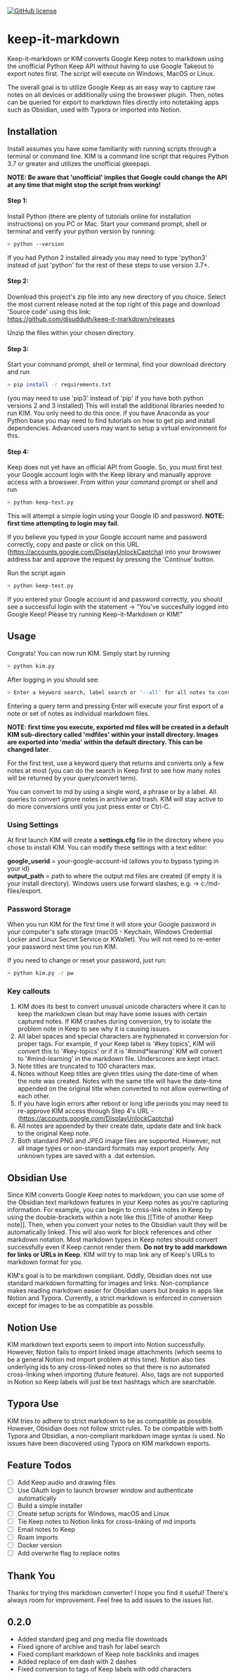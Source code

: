 [![GitHub license](https://img.shields.io/github/license/djsudduth/keep-it-markdown)](https://github.com/djsudduth/keep-it-markdown/blob/main/LICENSE)

# keep-it-markdown
Keep-it-markdown or KIM converts Google Keep notes to markdown using the unofficial Python Keep API without having to use Google Takeout to export notes first. The script will execute on Windows, MacOS or Linux.

The overall goal is to utilize Google Keep as an easy way to capture raw notes on all devices or additionally using the browswer plugin. Then, notes can be queried for export to markdown files directly into notetaking apps such as Obsidian, used with Typora or imported into Notion. 

## Installation
Install assumes you have some familiarity with running scripts through a terminal or command line. KIM is a command line script that requires Python 3.7 or greater and utilizes the unofficial gkeepapi. 

**NOTE: Be aware that 'unofficial' implies that Google could change the API at any time that might stop the script from working!**

#### Step 1: 
Install Python (there are plenty of tutorials online for installation instructions) on you PC or Mac. Start your command prompt, shell or terminal and verify your python version by running:
```bash
> python --version
```
If you had Python 2 installed already you may need to type 'python3' instead of just 'python' for the rest of these steps to use version 3.7+.

#### Step 2: 
Download this project's zip file into any new directory of you choice. Select the most current release noted at the top right of this page and download 'Source code' using this link:  
https://github.com/djsudduth/keep-it-markdown/releases

Unzip the files within your chosen directory.  

#### Step 3:
Start your command prompt, shell or terminal, find your download directory and run 
```bash
> pip install -r requirements.txt
```
(you may need to use 'pip3' instead of 'pip' if you have both python versions 2 and 3 installed) This will install the additional libraries needed to run KIM. You only need to do this once. If you have Anaconda as your Python base you may need to find tutorials on how to get pip and install dependencies. Advanced users may want to setup a virtual environment for this.

#### Step 4: 
Keep does not yet have an official API from Google. So, you must first test your Google account login with the Keep library and manually approve access with a browswer. From within your command prompt or shell and run 
```bash
> python keep-test.py
```
This will attempt a simple login using your Google ID and password. **NOTE: first time attempting to login may fail**. 

If you believe you typed in your Google account name and password correctly, copy and paste or click on this URL (https://accounts.google.com/DisplayUnlockCaptcha) into your browswer address bar and approve the request by pressing the 'Continue' button.

Run the script again
```bash
> python keep-test.py
```
If you entered your Google account id and password correctly, you should see a successful login with the statement -> "You've succesfully logged into Google Keep! Please try running Keep-it-Markdown or KIM!"

## Usage
Congrats! You can now run KIM. Simply start by running 
```bash
> python kim.py
```
After logging in you should see:
```bash
> Enter a keyword search, label search or '--all' for all notes to convert to Markdown or just press Enter to exit:
```

Entering a query term and pressing Enter will execute your first export of a note or set of notes as individual markdown files.

**NOTE: first time you execute, exported md files will be created in a default KIM sub-directory called 'mdfiles' within your install directory. Images are exported into 'media' within the default directory. This can be changed later**. 

For the first test, use a keyword query that returns and converts only a few notes at most (you can do the search in Keep first to see how many notes will be returned by your query/convert term).

You can convert to md by using a single word, a phrase or by a label. All queries to convert ignore notes in archive and trash. KIM will stay active to do more conversions until you just press enter or Ctrl-C.

### Using Settings
At first launch KIM will create a **settings.cfg** file in the directory where you chose to install KIM. You can modify these settings with a text editor:

**google_userid** = your-google-account-id (allows you to bypass typing in your id)  
**output_path** = path to where the output md files are created (if empty it is your install directory). Windows users use forward slashes, e.g. -> c:/md-files/export.

### Password Storage
When you run KIM for the first time it will store your Google password in your computer's safe storage (macOS - Keychain, Windows Credential Locker and Linux Secret Service or KWallet). You will not need to re-enter your password next time you run KIM.

If you need to change or reset your password, just run:
```bash
> python kim.py -r pw
```

### Key callouts
1. KIM does its best to convert unusual unicode characters where it can to keep the markdown clean but may have some issues with certain captured notes. If KIM crashes during conversion, try to isolate the problem note in Keep to see why it is causing issues.
2. All label spaces and special characters are hyphenated in conversion for proper tags. For example, if your Keep label is '#key topics', KIM will convert this to '#key-topics' or if it is '#mind*learning' KIM will convert to '#mind-learning' in the markdown file. Underscores are kept intact.
3. Note titles are truncated to 100 characters max.
4. Notes without Keep titles are given titles using the date-time of when the note was created. Notes with the same title will have the date-time appended on the original title when converted to not allow overwriting of each other.
5. If you have login errors after reboot or long idle periods you may need to re-approve KIM access through Step 4's URL - (https://accounts.google.com/DisplayUnlockCaptcha)
6. All notes are appended by their create date, update date and link back to the original Keep note.  
7. Both standard PNG and JPEG image files are supported. However, not all image types or non-standard formats may export properly. Any unknown types are saved with a .dat extension.

## Obsidian Use
Since KIM converts Google Keep notes to markdown, you can use some of the Obsidian text markdown features in your Keep notes as you're capturing information. For example, you can begin to cross-link notes in Keep by using the double-brackets within a note like this [[Title of another Keep note]]. Then, when you convert your notes to the Obsidian vault they will be automatically linked. This will also work for block references and other markdown notation. Most markdown types in Keep notes should convert successfully even if Keep cannot render them. **Do not try to add markdown for links or URLs in Keep**. KIM will try to map link any of Keep's URLs to markdown format for you.

KIM's goal is to be markdown compliant. Oddly, Obsidian does not use standard markdown formatting for images and links. Non-compliance makes reading markdown easier for Obsidian users but breaks in apps like Notion and Typora. Currently, a strict markdown is enforced in conversion except for images to be as compatible as possible.

## Notion Use
KIM markdown text exports seem to import into Notion successfully. However, Notion fails to import linked image attachments (which seems to be a general Notion md import problem at this time). Notion also ties underlying ids to any cross-linked notes so that there is no automated cross-linking when importing (future feature). Also, tags are not supported in Notion so Keep labels will just be text hashtags which are searchable.

## Typora Use
KIM tries to adhere to strict markdown to be as compatible as possible. However, Obsidian does not follow strict rules. To be compatible with both Typora and Obsidian, a non-compliant markdown image syntax is used. No issues have been discovered using Typora on KIM markdown exports. 

## Feature Todos
-[ ] Add Keep audio and drawing files  
-[ ] Use OAuth login to launch browser window and authenticate automatically  
-[ ] Build a simple installer  
-[ ] Create setup scripts for Windows, macOS and Linux  
-[ ] Tie Keep notes to Notion links for cross-linking of md imports  
-[ ] Email notes to Keep   
-[ ] Roam imports  
-[ ] Docker version  
-[ ] Add overwrite flag to replace notes

## Thank You
Thanks for trying this markdown converter! I hope you find it useful!
There's always room for improvement. Feel free to add issues to the issues list.

## 0.2.0 
- Added standard jpeg and png media file downloads
- Fixed ignore of archive and trash for label search
- Fixed compliant markdown of Keep note backlinks and images
- Added replace of em dash with 2 dashes
- Fixed conversion to tags of Keep labels with odd characters
